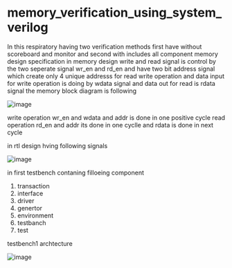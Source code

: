 # memory_verification_using_system_verilog
In this respiratory having two verification methods first have without scoreboard and monitor and second with includes all component
memory design specification
in memory design write and read signal is control by the two seperate signal wr_en and rd_en and have two bit address signal which create only  4 unique addresss for read write operation and data input for write operation is doing by wdata signal and data out  for read is rdata signal the memory block diagram is following

![image](https://user-images.githubusercontent.com/72481400/100048173-3eb59300-2e3a-11eb-9aaa-4843f6a6d437.png)

write operation
wr_en and wdata and addr  is done in one positive cycle
read operation
rd_en and addr its done in one cyclle and rdata is done in next cycle

in rtl design hving following signals 

![image](https://user-images.githubusercontent.com/72481400/100047895-90a9e900-2e39-11eb-94b2-f571c0ebd4e8.png)

in first testbench contaning filloeing component
1) transaction
2) interface
3) driver
4) genertor
5) environment
6) testbanch
7) test

testbench1 archtecture

![image](https://user-images.githubusercontent.com/72481400/100047204-e382a100-2e37-11eb-945c-e6aca0c99e60.png)
